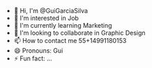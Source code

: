 - 👋 Hi, I'm @GuiGarciaSilva
- 👀 I'm interested in Job
- 🌱 I'm currently learning Marketing
- 💞️ I'm looking to collaborate in Graphic Design
- 📫 How to contact me 55+14991180153
- 😄 Pronouns: Gui
- ⚡ Fun fact: ...

<!---
GuiGarciaSilva/GuiGarciaSilva is a ✨ special ✨ repository because its `README.md` (this file) appears on your GitHub profile.
You can click the Preview link to take a look at your changes.
--->
